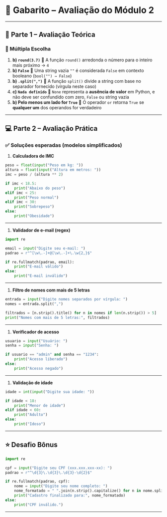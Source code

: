 # 📝 Gabarito – Avaliação do Módulo 2

------

## 📘 Parte 1 – Avaliação Teórica

### 🔢 Múltipla Escolha

1. **b) `round(3.7)`**
    🔎 A função `round()` arredonda o número para o inteiro mais próximo → `4`
2. **b) `False`**
    🔎 Uma string vazia `""` é considerada `False` em contexto booleano (`bool("") → False`)
3. **b) `.split(",")`**
    🔎 A função `split()` divide a string com base no separador fornecido (vírgula neste caso)
4. **c) `Nada definido`**
    🔎 `None` representa a **ausência de valor** em Python, e não deve ser confundido com zero, `False` ou string vazia
5. **b) Pelo menos um lado for `True`**
    🔎 O operador `or` retorna `True` se **qualquer um** dos operandos for verdadeiro

------

## 💻 Parte 2 – Avaliação Prática

### ✅ Soluções esperadas (modelos simplificados)

1. **Calculadora de IMC**

```python
peso = float(input("Peso em kg: "))
altura = float(input("Altura em metros: "))
imc = peso / (altura ** 2)

if imc < 18.5:
    print("Abaixo do peso")
elif imc < 25:
    print("Peso normal")
elif imc < 30:
    print("Sobrepeso")
else:
    print("Obesidade")
```

------

1. **Validador de e-mail (regex)**

```python
import re

email = input("Digite seu e-mail: ")
padrao = r"^[\w\.-]+@[\w\.-]+\.\w{2,}$"

if re.fullmatch(padrao, email):
    print("E-mail válido")
else:
    print("E-mail inválido")
```

------

1. **Filtro de nomes com mais de 5 letras**

```python
entrada = input("Digite nomes separados por vírgula: ")
nomes = entrada.split(",")

filtrados = [n.strip().title() for n in nomes if len(n.strip()) > 5]
print("Nomes com mais de 5 letras:", filtrados)
```

------

1. **Verificador de acesso**

```python
usuario = input("Usuário: ")
senha = input("Senha: ")

if usuario == "admin" and senha == "1234":
    print("Acesso liberado")
else:
    print("Acesso negado")
```

------

1. **Validação de idade**

```python
idade = int(input("Digite sua idade: "))

if idade < 18:
    print("Menor de idade")
elif idade < 60:
    print("Adulto")
else:
    print("Idoso")
```

------

## ⭐ Desafio Bônus

```python
import re

cpf = input("Digite seu CPF (xxx.xxx.xxx-xx): ")
padrao = r"^\d{3}\.\d{3}\.\d{3}-\d{2}$"

if re.fullmatch(padrao, cpf):
    nome = input("Digite seu nome completo: ")
    nome_formatado = " ".join(n.strip().capitalize() for n in nome.split())
    print("Cadastro finalizado para:", nome_formatado)
else:
    print("CPF inválido.")
```

------

